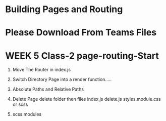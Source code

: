 # Building Pages and Routing

# Please Download From Teams Files

# WEEK 5 Class-2 page-routing-Start
 1. Move The Router in index.js
 1. Switch Directory Page into a render function.....
 1. Absolute Paths and Relative Paths


 1. Delete Page delete folder then files index.js delete.js styles.module.css or scss

 1. scss.modules
 
 
 

 


 